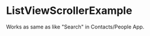 ListViewScrollerExample
=======================

Works as same as like "Search" in Contacts/People App. 

